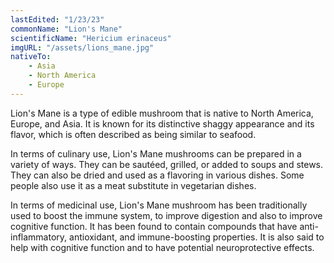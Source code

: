 ```yaml
---
lastEdited: "1/23/23"
commonName: "Lion's Mane"
scientificName: "Hericium erinaceus"
imgURL: "/assets/lions_mane.jpg"
nativeTo:
    - Asia
    - North America
    - Europe
---
```


Lion's Mane is a type of edible mushroom that is native to North America, Europe, and Asia. It is known for its distinctive shaggy appearance and its flavor, which is often described as being similar to seafood.

In terms of culinary use, Lion's Mane mushrooms can be prepared in a variety of ways. They can be sautéed, grilled, or added to soups and stews. They can also be dried and used as a flavoring in various dishes. Some people also use it as a meat substitute in vegetarian dishes.

In terms of medicinal use, Lion's Mane mushroom has been traditionally used to boost the immune system, to improve digestion and also to improve cognitive function. It has been found to contain compounds that have anti-inflammatory, antioxidant, and immune-boosting properties. It is also said to help with cognitive function and to have potential neuroprotective effects.